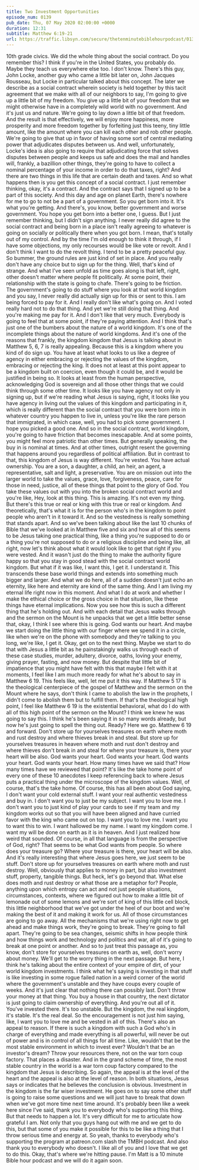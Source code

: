 ```yaml
---
title: Two Investment Opportunities
episode_num: 0139
pub_date: Thu, 07 May 2020 02:00:00 +0000
duration: 12:31
subtitle: Matthew 6:19-21
url: https://traffic.libsyn.com/secure/thetenminutebiblehourpodcast/0139_-_Two_Investment_Opportunities.mp3
---
```


 10th grade civics. We did the whole thing about the social contract. Do you remember this? I think if you're in the United States, you probably do. Maybe they teach us everywhere else too. I don't know. There's this guy, John Locke, another guy who came a little bit later on, John Jacques Rousseau, but Locke in particular talked about this concept. The later we describe as a social contract wherein society is held together by this tacit agreement that we make with all of our neighbors to say, I'm going to give up a little bit of my freedom. You give up a little bit of your freedom that we might otherwise have in a completely wild world with no government. And it's just us and nature. We're going to lay down a little bit of that freedom. And the result is that effectively, we will enjoy more happiness, more prosperity and more freedom together by forfeiting just this teeny, tiny little amount, like the amount where you can kill each other and rob other people. We're going to give that up in favor of having some sort of central mediating power that adjudicates disputes between us. And well, unfortunately, Locke's idea is also going to require that adjudicating force that solves disputes between people and keeps us safe and does the mail and handles will, frankly, a bazillion other things, they're going to have to collect a nominal percentage of your income in order to do that taxes, right? And there are two things in this life that are certain death and taxes. And so what happens then is you get this concept of a social contract. I just remember thinking, okay, it's a contract. And the contract says that I signed up to be a part of this society. And this day and age on planet Earth, there's nowhere for me to go to not be a part of a government. So you get born into it. It's what you're getting. And there's, you know, better government and worse government. You hope you get born into a better one, I guess. But I just remember thinking, but I didn't sign anything. I never really did agree to the social contract and being born in a place isn't really agreeing to whatever is going on socially or politically there when you got born. I mean, that's totally out of my control. And by the time I'm old enough to think it through, if I have some objections, my only recourses would be like vote or revolt. And I don't think I want to do the revolt thing. I tend to be a pretty peaceful guy. So bummer, the ground rules are just kind of set in place. And you really don't have any choice but to sign up for the thing. Well, that's kind of strange. And what I've seen unfold as time goes along is that left, right, other doesn't matter where people fit politically. At some point, their relationship with the state is going to chafe. There's going to be friction. The government's going to do stuff where you look at that world kingdom and you say, I never really did actually sign up for this or sent to this. I am being forced to pay for it. And I really don't like what's going on. And I voted really hard not to do that thing. And yet we're still doing that thing. And you're making me pay for it. And I don't like that very much. Everybody is going to feel that at some point, if they're paying attention. And I think that's just one of the bumbers about the nature of a world kingdom. It's one of the incomplete things about the nature of world kingdoms. And it's one of the reasons that frankly, the kingdom kingdom that Jesus is talking about in Matthew 5, 6, 7 is really appealing. Because this is a kingdom where you kind of do sign up. You have at least what looks to us like a degree of agency in either embracing or rejecting the values of the kingdom, embracing or rejecting the king. It does not at least at this point appear to be a kingdom built on coercion, even though it could be, and it would be justified in being so. It looks at least from the human perspective, acknowledging God is sovereign and all those other things that we could think through some other time. It looks like you have agency not only in signing up, but if we're reading what Jesus is saying, right, it looks like you have agency in living out the values of this kingdom and participating in it, which is really different than the social contract that you were born into in whatever country you happen to live in, unless you're like the rare person that immigrated, in which case, well, you had to pick some government. I hope you picked a good one. And so in the social contract, world kingdom, you're going to have friction that becomes inescapable. And at some points, you might feel more patriotic than other times. But generally speaking, the buy in is nominal at times. And at other times, outright resent the governing that happens around you regardless of political affiliation. But in contrast to that, this kingdom of Jesus is way different. You're vested. You have actual ownership. You are a son, a daughter, a child, an heir, an agent, a representative, salt and light, a preservative. You are on mission out into the larger world to take the values, grace, love, forgiveness, peace, care for those in need, justice, all of these things that point to the glory of God. You take these values out with you into the broken social contract world and you're like, Hey, look at this thing. This is amazing. It's not even my thing. But there's this true or real or king with this true or real or kingdom. And theoretically, that's what it is for the person who's in the kingdom to point people who aren't in it toward it. And so the vestedness is really something that stands apart. And so we've been talking about like the last 10 chunks of Bible that we've looked at in Matthew five and six and how all of this seems to be Jesus taking one practical thing, like a thing you're supposed to do or a thing you're not supposed to do or a religious discipline and being like, all right, now let's think about what it would look like to get that right if you were vested. And it wasn't just do the thing to make the authority figure happy so that you stay in good stead with the social contract world kingdom. But what if it was like, I want this, I get it. I understand it. This transcends these base world things and extends into something much bigger and larger. And what we do here, all of a sudden doesn't just echo an eternity, like here and eternity are kind of the same thing. And I am living my eternal life right now in this moment. And what I do at work and whether I make the ethical choice or the gross choice in that situation, like these things have eternal implications. Now you see how this is such a different thing that he's holding out. And with each detail that Jesus walks through and the sermon on the Mount is he unpacks that we get a little better sense that, okay, I think I see where this is going. God wants our heart. And maybe we start doing the little thing with our finger where we spend it in a circle, like when we're on the phone with somebody and they're talking to you long, we're like, I get it. Okay, get on to the next thing. Maybe we start to do that with Jesus a little bit as he painstakingly walks us through each of these case studies, murder, adultery, divorce, oaths, loving your enemy, giving prayer, fasting, and now money. But despite that little bit of impatience that you might have felt with this that maybe I felt with it at moments, I feel like I am much more ready for what he's about to say in Matthew 6 19. This feels like, well, let me put it this way. If Matthew 5 17 is the theological centerpiece of the gospel of Matthew and the sermon on the Mount where he says, don't think I came to abolish the law in the prophets, I didn't come to abolish them but to fulfill them. If that's the theological high point, I feel like Matthew 6 19 is the existential behavioral, what do I do with all of this high point of the sermon on the Mount? I think we knew he was going to say this. I think he's been saying it in so many words already, but now he's just going to spell the thing out. Ready? Here we go. Matthew 6 19 and forward. Don't store up for yourselves treasures on earth where moth and rust destroy and where thieves break in and steal. But store up for yourselves treasures in heaven where moth and rust don't destroy and where thieves don't break in and steal for where your treasure is, there your heart will be also. God wants your heart. God wants your heart. God wants your heart. God wants your heart. How many times have we said that? How many times have we reviewed that point? It's like the take home point of every one of these 10 anecdotes I keep referencing back to where Jesus puts a practical thing under the microscope of the kingdom values. Well, of course, that's the take home. Of course, this has all been about God saying, I don't want your cold external stuff. I want your real authentic vestedness and buy in. I don't want you to just be my subject. I want you to love me. I don't want you to just kind of play your cards to see if my team and my kingdom works out so that you will have been aligned and have curried favor with the king who came out on top. I want you to love me. I want you to want this to win. I want hallowed be my name. I want my kingdom come. I want my will be done on earth as it is in heaven. And I just realized how weird that sounded. Of course, in all that language is from the perspective of God, right? That seems to be what God wants from people. So where does your treasure go? Where your treasure is there, your heart will be also. And it's really interesting that where Jesus goes here, we just seem to be stuff. Don't store up for yourselves treasures on earth where moth and rust destroy. Well, obviously that applies to money in part, but also investment stuff, property, tangible things. But heck, let's go beyond that. What else does moth and rust destroy or what those are a metaphor for? People, anything upon which entropy can act and not just people situations, circumstances, contexts, where we figured out how to make a little bit of lemonade out of some lemons and we're sort of king of this little cell block, this little neighborhood that we've got under the heel of our boot and we're making the best of it and making it work for us. All of those circumstances are going to go away. All the mechanisms that we're using right now to get ahead and make things work, they're going to break. They're going to fall apart. They're going to be sea changes, seismic shifts in how people think and how things work and technology and politics and war, all of it's going to break at one point or another. And so to just treat this passage as, you know, don't store for yourselves treasures on earth as, well, don't worry about money. We'll get to the worry thing in the next passage. But here, I think he's talking about the entire context of your empire of dirt, of your world kingdom investments. I think what he's saying is investing in that stuff is like investing in some rogue failed nation in a weird corner of the world where the government's unstable and they have coups every couple of weeks. And it's just clear that nothing there can possibly last. Don't throw your money at that thing. You buy a house in that country, the next dictator is just going to claim ownership of everything. And you're out all of it. You've invested there. It's too unstable. But the kingdom, the real kingdom, it's stable. It's the real deal. So the encouragement is not just him saying, like, I want you to love me and be vested in all of this. There's also an appeal to reason. If there is such a kingdom with such a God who's in charge of everything and made everything is all powerful, will never be out of power and is in control of all things for all time. Like, wouldn't that be the most stable environment in which to invest ever? Wouldn't that be an investor's dream? Throw your resources there, not on the war torn coup factory. That places a disaster. And in the grand scheme of time, the most stable country in the world is a war torn coup factory compared to the kingdom that Jesus is describing. So again, the appeal is at the level of the heart and the appeal is also at the level of reason. In both situations, Jesus says or indicates that he believes the conclusion is obvious. Investment in the kingdom is the far wiser investment. He goes on to say some other stuff is going to raise some questions and we will just have to break that down when we've got more time next time around. It's probably been like a week here since I've said, thank you to everybody who's supporting this thing. But that needs to happen a lot. It's very difficult for me to articulate how grateful I am. Not only that you guys hang out with me and we get to do this, but that some of you make it possible for this to be like a thing that I throw serious time and energy at. So yeah, thanks to everybody who's supporting the program at patreon.com slash the TMBH podcast. And also thank you to everybody who doesn't. I like all of you and I love that we get to do this. Okay, that's where we're hitting pause. I'm Matt is a 10 minute Bible hour podcast and we will do it again soon.